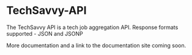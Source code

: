 TechSavvy-API
=============

The TechSavvy API is a tech job aggregation API.
Response formats supported - JSON and JSONP

More documentation and a link to the documentation site coming soon.